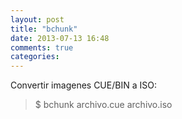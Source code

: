 ```yaml
---
layout: post
title: "bchunk"
date: 2013-07-13 16:48
comments: true
categories: 
---
```

Convertir imagenes CUE/BIN a ISO: 

>$ bchunk archivo.cue archivo.iso


